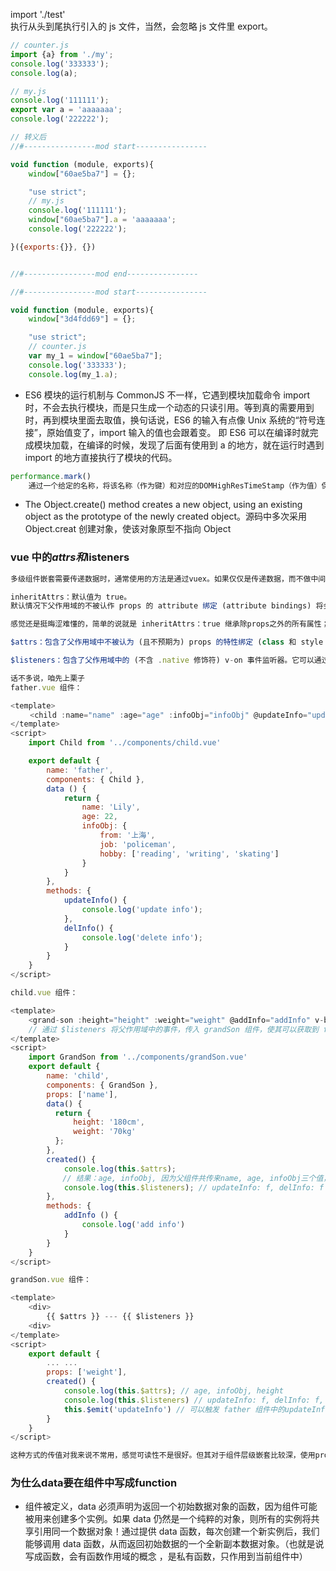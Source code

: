 import './test'  
执行从头到尾执行引入的 js 文件，当然，会忽略 js 文件里 export。

```javascript
// counter.js
import {a} from './my';
console.log('333333');
console.log(a);

// my.js
console.log('111111');
export var a = 'aaaaaaa';
console.log('222222');

// 转义后
//#----------------mod start----------------

void function (module, exports){
    window["60ae5ba7"] = {};

    "use strict";
    // my.js
    console.log('111111');
    window["60ae5ba7"].a = 'aaaaaaa';
    console.log('222222');

}({exports:{}}, {})


//#----------------mod end----------------

//#----------------mod start----------------

void function (module, exports){
    window["3d4fdd69"] = {};

    "use strict";
    // counter.js
    var my_1 = window["60ae5ba7"];
    console.log('333333');
    console.log(my_1.a);
```

- ES6 模块的运行机制与 CommonJS 不一样，它遇到模块加载命令 import 时，不会去执行模块，而是只生成一个动态的只读引用。等到真的需要用到时，再到模块里面去取值，换句话说，ES6 的输入有点像 Unix 系统的“符号连接”，原始值变了，import 输入的值也会跟着变。 即 ES6 可以在编译时就完成模块加载，在编译的时候，发现了后面有使用到 a 的地方，就在运行时遇到 import 的地方直接执行了模块的代码。

```javascript
performance.mark()
    通过一个给定的名称，将该名称（作为键）和对应的DOMHighResTimeStamp（作为值）保存在一个哈希结构里。该键值对表示了从某一时刻（译者注：某一时刻通常是 navigationStart 事件发生时刻）到记录时刻间隔的毫秒数。（译者注：该方法一般用来多次记录时间，用于求得各记录间的时间差）
```

- The Object.create() method creates a new object, using an existing object as the prototype of the newly created object。源码中多次采用 Object.creat 创建对象，使该对象原型不指向 Object

### vue 中的$attrs和$listeners

```javascript
多级组件嵌套需要传递数据时，通常使用的方法是通过vuex。如果仅仅是传递数据，而不做中间处理，使用 vuex 处理，这就有点大材小用了。所以就有了 $attrs / $listeners ，通常配合 inheritAttrs 一起使用。

inheritAttrs：默认值为 true。
默认情况下父作用域的不被认作 props 的 attribute 绑定 (attribute bindings) 将会“回退”且作为普通的 HTML attribute 应用在子组件的根元素上。当撰写包裹一个目标元素或另一个组件的组件时，这可能不会总是符合预期行为。通过设置 inheritAttrs 到 false，这些默认行为将会被去掉。而通过 (同样是 2.4 新增的) 实例 property $attrs 可以让这些 attribute 生效，且可以通过 v-bind 显性的绑定到非根元素上。查 看 官 网

感觉还是挺晦涩难懂的，简单的说就是 inheritAttrs：true 继承除props之外的所有属性；inheritAttrs：false 只继承class属性

$attrs：包含了父作用域中不被认为 (且不预期为) props 的特性绑定 (class 和 style 除外)，并且可以通过 v-bind=”$attrs” 传入内部组件。当一个组件没有声明任何 props 时，它包含所有父作用域的绑定 (class 和 style 除外)。

$listeners：包含了父作用域中的 (不含 .native 修饰符) v-on 事件监听器。它可以通过 v-on=”$listeners” 传入内部组件。它是一个对象，里面包含了作用在这个组件上的所有事件监听器，相当于子组件继承了父组件的事件。

话不多说，咱先上栗子
father.vue 组件：

<template>
　　 <child :name="name" :age="age" :infoObj="infoObj" @updateInfo="updateInfo" @delInfo="delInfo" />
</template>
<script>
    import Child from '../components/child.vue'

    export default {
        name: 'father',
        components: { Child },
        data () {
            return {
                name: 'Lily',
                age: 22,
                infoObj: {
                    from: '上海',
                    job: 'policeman',
                    hobby: ['reading', 'writing', 'skating']
                }
            }
        },
        methods: {
            updateInfo() {
                console.log('update info');
            },
            delInfo() {
                console.log('delete info');
            }
        }
    }
</script>

child.vue 组件：

<template>
    <grand-son :height="height" :weight="weight" @addInfo="addInfo" v-bind="$attrs" v-on="$listeners"  />
    // 通过 $listeners 将父作用域中的事件，传入 grandSon 组件，使其可以获取到 father 中的事件
</template>
<script>
    import GrandSon from '../components/grandSon.vue'
    export default {
        name: 'child',
        components: { GrandSon },
        props: ['name'],
        data() {
          return {
              height: '180cm',
              weight: '70kg'
          };
        },
        created() {
            console.log(this.$attrs); 
　　　　　　　// 结果：age, infoObj, 因为父组件共传来name, age, infoObj三个值，由于name被 props接收了，所以只有age, infoObj属性
            console.log(this.$listeners); // updateInfo: f, delInfo: f
        },
        methods: {
            addInfo () {
                console.log('add info')
            }
        }
    }
</script>

grandSon.vue 组件：

<template>
    <div>
        {{ $attrs }} --- {{ $listeners }}
    <div>
</template>
<script>
    export default {
        ... ... 
        props: ['weight'],
        created() {
            console.log(this.$attrs); // age, infoObj, height 
            console.log(this.$listeners) // updateInfo: f, delInfo: f, addInfo: f
            this.$emit('updateInfo') // 可以触发 father 组件中的updateInfo函数
        }
    }
</script>

这种方式的传值对我来说不常用，感觉可读性不是很好。但其对于组件层级嵌套比较深，使用props会很繁琐，或者项目比较小，不太适合使用 Vuex 的时候，可以考虑用它。
```


### 为仕么data要在组件中写成function
- 组件被定义，data 必须声明为返回一个初始数据对象的函数，因为组件可能被用来创建多个实例。如果 data 仍然是一个纯粹的对象，则所有的实例将共享引用同一个数据对象！通过提供 data 函数，每次创建一个新实例后，我们能够调用 data 函数，从而返回初始数据的一个全新副本数据对象。（也就是说写成函数，会有函数作用域的概念 ，是私有函数，只作用到当前组件中）